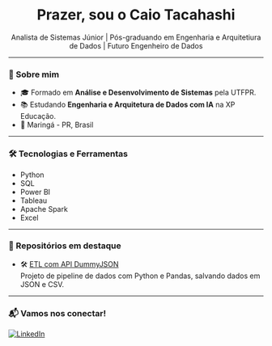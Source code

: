 <h1 align="center">Prazer, sou o Caio Tacahashi</h1>

<p align="center">
   Analista de Sistemas Júnior | Pós-graduando em Engenharia e Arquitetiura de Dados | Futuro Engenheiro de Dados
</p>

---

### 🧠 Sobre mim

- 🎓 Formado em **Análise e Desenvolvimento de Sistemas** pela UTFPR.
- 📚 Estudando **Engenharia e Arquitetura de Dados com IA** na XP Educação.
- 📍 Maringá - PR, Brasil

---

### 🛠️ Tecnologias e Ferramentas

- Python
- SQL
- Power BI
- Tableau
- Apache Spark
- Excel

---

### 📌 Repositórios em destaque

- 🛠️ [ETL com API DummyJSON](https://github.com/caiotacahashi/etl-dummyjson-pipeline)  
  Projeto de pipeline de dados com Python e Pandas, salvando dados em JSON e CSV.

---

### 📬 Vamos nos conectar!

[![LinkedIn](https://img.shields.io/badge/-Caio%20Tacahashi-blue?style=flat-square&logo=Linkedin&logoColor=white&link=https://www.linkedin.com/in/caiotacahashi/)](https://www.linkedin.com/in/caiotacahashi/)
